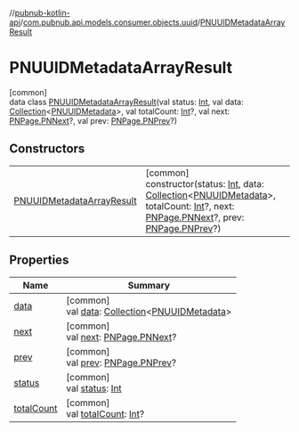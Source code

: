 //[pubnub-kotlin-api](../../../index.md)/[com.pubnub.api.models.consumer.objects.uuid](../index.md)/[PNUUIDMetadataArrayResult](index.md)

# PNUUIDMetadataArrayResult

[common]\
data class [PNUUIDMetadataArrayResult](index.md)(val status: [Int](https://kotlinlang.org/api/latest/jvm/stdlib/kotlin/-int/index.html), val data: [Collection](https://kotlinlang.org/api/latest/jvm/stdlib/kotlin.collections/-collection/index.html)&lt;[PNUUIDMetadata](../-p-n-u-u-i-d-metadata/index.md)&gt;, val totalCount: [Int](https://kotlinlang.org/api/latest/jvm/stdlib/kotlin/-int/index.html)?, val next: [PNPage.PNNext](../../../../../pubnub-kotlin/pubnub-kotlin-core-api/pubnub-kotlin-core-api/com.pubnub.api.models.consumer.objects/-p-n-page/-p-n-next/index.md)?, val prev: [PNPage.PNPrev](../../../../../pubnub-kotlin/pubnub-kotlin-core-api/pubnub-kotlin-core-api/com.pubnub.api.models.consumer.objects/-p-n-page/-p-n-prev/index.md)?)

## Constructors

| | |
|---|---|
| [PNUUIDMetadataArrayResult](-p-n-u-u-i-d-metadata-array-result.md) | [common]<br>constructor(status: [Int](https://kotlinlang.org/api/latest/jvm/stdlib/kotlin/-int/index.html), data: [Collection](https://kotlinlang.org/api/latest/jvm/stdlib/kotlin.collections/-collection/index.html)&lt;[PNUUIDMetadata](../-p-n-u-u-i-d-metadata/index.md)&gt;, totalCount: [Int](https://kotlinlang.org/api/latest/jvm/stdlib/kotlin/-int/index.html)?, next: [PNPage.PNNext](../../../../../pubnub-kotlin/pubnub-kotlin-core-api/pubnub-kotlin-core-api/com.pubnub.api.models.consumer.objects/-p-n-page/-p-n-next/index.md)?, prev: [PNPage.PNPrev](../../../../../pubnub-kotlin/pubnub-kotlin-core-api/pubnub-kotlin-core-api/com.pubnub.api.models.consumer.objects/-p-n-page/-p-n-prev/index.md)?) |

## Properties

| Name | Summary |
|---|---|
| [data](data.md) | [common]<br>val [data](data.md): [Collection](https://kotlinlang.org/api/latest/jvm/stdlib/kotlin.collections/-collection/index.html)&lt;[PNUUIDMetadata](../-p-n-u-u-i-d-metadata/index.md)&gt; |
| [next](next.md) | [common]<br>val [next](next.md): [PNPage.PNNext](../../../../../pubnub-kotlin/pubnub-kotlin-core-api/pubnub-kotlin-core-api/com.pubnub.api.models.consumer.objects/-p-n-page/-p-n-next/index.md)? |
| [prev](prev.md) | [common]<br>val [prev](prev.md): [PNPage.PNPrev](../../../../../pubnub-kotlin/pubnub-kotlin-core-api/pubnub-kotlin-core-api/com.pubnub.api.models.consumer.objects/-p-n-page/-p-n-prev/index.md)? |
| [status](status.md) | [common]<br>val [status](status.md): [Int](https://kotlinlang.org/api/latest/jvm/stdlib/kotlin/-int/index.html) |
| [totalCount](total-count.md) | [common]<br>val [totalCount](total-count.md): [Int](https://kotlinlang.org/api/latest/jvm/stdlib/kotlin/-int/index.html)? |
